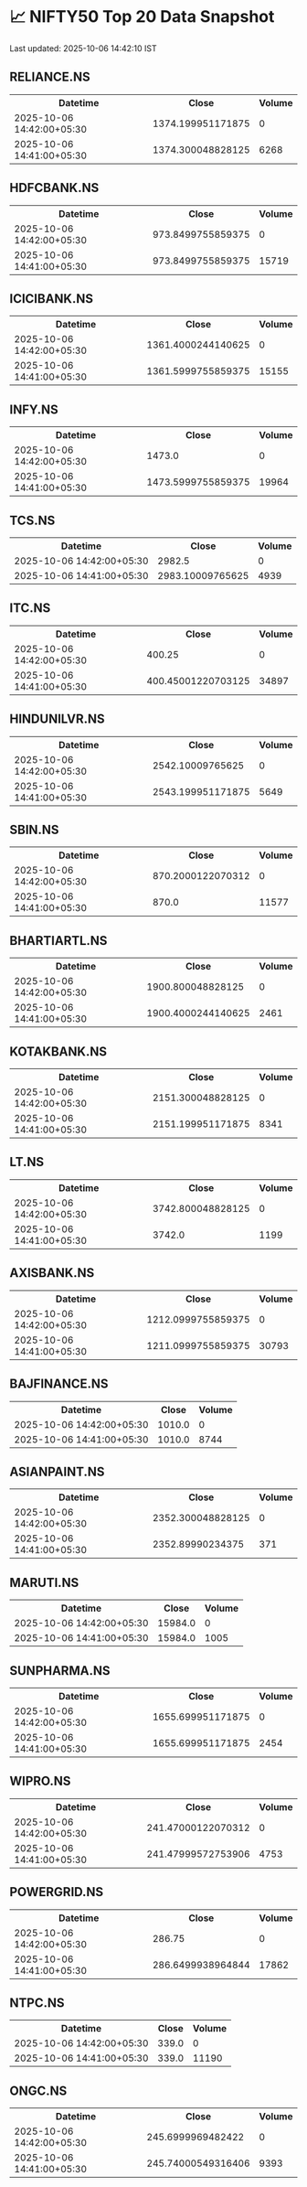 # 📈 NIFTY50 Top 20 Data Snapshot

Last updated: 2025-10-06 14:42:10 IST

## RELIANCE.NS

<table>
  <tr><th>Datetime</th><th>Close</th><th>Volume</th></tr>
  <tr><td>2025-10-06 14:42:00+05:30</td><td>1374.199951171875</td><td>0</td></tr>
  <tr><td>2025-10-06 14:41:00+05:30</td><td>1374.300048828125</td><td>6268</td></tr>
</table>

## HDFCBANK.NS

<table>
  <tr><th>Datetime</th><th>Close</th><th>Volume</th></tr>
  <tr><td>2025-10-06 14:42:00+05:30</td><td>973.8499755859375</td><td>0</td></tr>
  <tr><td>2025-10-06 14:41:00+05:30</td><td>973.8499755859375</td><td>15719</td></tr>
</table>

## ICICIBANK.NS

<table>
  <tr><th>Datetime</th><th>Close</th><th>Volume</th></tr>
  <tr><td>2025-10-06 14:42:00+05:30</td><td>1361.4000244140625</td><td>0</td></tr>
  <tr><td>2025-10-06 14:41:00+05:30</td><td>1361.5999755859375</td><td>15155</td></tr>
</table>

## INFY.NS

<table>
  <tr><th>Datetime</th><th>Close</th><th>Volume</th></tr>
  <tr><td>2025-10-06 14:42:00+05:30</td><td>1473.0</td><td>0</td></tr>
  <tr><td>2025-10-06 14:41:00+05:30</td><td>1473.5999755859375</td><td>19964</td></tr>
</table>

## TCS.NS

<table>
  <tr><th>Datetime</th><th>Close</th><th>Volume</th></tr>
  <tr><td>2025-10-06 14:42:00+05:30</td><td>2982.5</td><td>0</td></tr>
  <tr><td>2025-10-06 14:41:00+05:30</td><td>2983.10009765625</td><td>4939</td></tr>
</table>

## ITC.NS

<table>
  <tr><th>Datetime</th><th>Close</th><th>Volume</th></tr>
  <tr><td>2025-10-06 14:42:00+05:30</td><td>400.25</td><td>0</td></tr>
  <tr><td>2025-10-06 14:41:00+05:30</td><td>400.45001220703125</td><td>34897</td></tr>
</table>

## HINDUNILVR.NS

<table>
  <tr><th>Datetime</th><th>Close</th><th>Volume</th></tr>
  <tr><td>2025-10-06 14:42:00+05:30</td><td>2542.10009765625</td><td>0</td></tr>
  <tr><td>2025-10-06 14:41:00+05:30</td><td>2543.199951171875</td><td>5649</td></tr>
</table>

## SBIN.NS

<table>
  <tr><th>Datetime</th><th>Close</th><th>Volume</th></tr>
  <tr><td>2025-10-06 14:42:00+05:30</td><td>870.2000122070312</td><td>0</td></tr>
  <tr><td>2025-10-06 14:41:00+05:30</td><td>870.0</td><td>11577</td></tr>
</table>

## BHARTIARTL.NS

<table>
  <tr><th>Datetime</th><th>Close</th><th>Volume</th></tr>
  <tr><td>2025-10-06 14:42:00+05:30</td><td>1900.800048828125</td><td>0</td></tr>
  <tr><td>2025-10-06 14:41:00+05:30</td><td>1900.4000244140625</td><td>2461</td></tr>
</table>

## KOTAKBANK.NS

<table>
  <tr><th>Datetime</th><th>Close</th><th>Volume</th></tr>
  <tr><td>2025-10-06 14:42:00+05:30</td><td>2151.300048828125</td><td>0</td></tr>
  <tr><td>2025-10-06 14:41:00+05:30</td><td>2151.199951171875</td><td>8341</td></tr>
</table>

## LT.NS

<table>
  <tr><th>Datetime</th><th>Close</th><th>Volume</th></tr>
  <tr><td>2025-10-06 14:42:00+05:30</td><td>3742.800048828125</td><td>0</td></tr>
  <tr><td>2025-10-06 14:41:00+05:30</td><td>3742.0</td><td>1199</td></tr>
</table>

## AXISBANK.NS

<table>
  <tr><th>Datetime</th><th>Close</th><th>Volume</th></tr>
  <tr><td>2025-10-06 14:42:00+05:30</td><td>1212.0999755859375</td><td>0</td></tr>
  <tr><td>2025-10-06 14:41:00+05:30</td><td>1211.0999755859375</td><td>30793</td></tr>
</table>

## BAJFINANCE.NS

<table>
  <tr><th>Datetime</th><th>Close</th><th>Volume</th></tr>
  <tr><td>2025-10-06 14:42:00+05:30</td><td>1010.0</td><td>0</td></tr>
  <tr><td>2025-10-06 14:41:00+05:30</td><td>1010.0</td><td>8744</td></tr>
</table>

## ASIANPAINT.NS

<table>
  <tr><th>Datetime</th><th>Close</th><th>Volume</th></tr>
  <tr><td>2025-10-06 14:42:00+05:30</td><td>2352.300048828125</td><td>0</td></tr>
  <tr><td>2025-10-06 14:41:00+05:30</td><td>2352.89990234375</td><td>371</td></tr>
</table>

## MARUTI.NS

<table>
  <tr><th>Datetime</th><th>Close</th><th>Volume</th></tr>
  <tr><td>2025-10-06 14:42:00+05:30</td><td>15984.0</td><td>0</td></tr>
  <tr><td>2025-10-06 14:41:00+05:30</td><td>15984.0</td><td>1005</td></tr>
</table>

## SUNPHARMA.NS

<table>
  <tr><th>Datetime</th><th>Close</th><th>Volume</th></tr>
  <tr><td>2025-10-06 14:42:00+05:30</td><td>1655.699951171875</td><td>0</td></tr>
  <tr><td>2025-10-06 14:41:00+05:30</td><td>1655.699951171875</td><td>2454</td></tr>
</table>

## WIPRO.NS

<table>
  <tr><th>Datetime</th><th>Close</th><th>Volume</th></tr>
  <tr><td>2025-10-06 14:42:00+05:30</td><td>241.47000122070312</td><td>0</td></tr>
  <tr><td>2025-10-06 14:41:00+05:30</td><td>241.47999572753906</td><td>4753</td></tr>
</table>

## POWERGRID.NS

<table>
  <tr><th>Datetime</th><th>Close</th><th>Volume</th></tr>
  <tr><td>2025-10-06 14:42:00+05:30</td><td>286.75</td><td>0</td></tr>
  <tr><td>2025-10-06 14:41:00+05:30</td><td>286.6499938964844</td><td>17862</td></tr>
</table>

## NTPC.NS

<table>
  <tr><th>Datetime</th><th>Close</th><th>Volume</th></tr>
  <tr><td>2025-10-06 14:42:00+05:30</td><td>339.0</td><td>0</td></tr>
  <tr><td>2025-10-06 14:41:00+05:30</td><td>339.0</td><td>11190</td></tr>
</table>

## ONGC.NS

<table>
  <tr><th>Datetime</th><th>Close</th><th>Volume</th></tr>
  <tr><td>2025-10-06 14:42:00+05:30</td><td>245.6999969482422</td><td>0</td></tr>
  <tr><td>2025-10-06 14:41:00+05:30</td><td>245.74000549316406</td><td>9393</td></tr>
</table>

